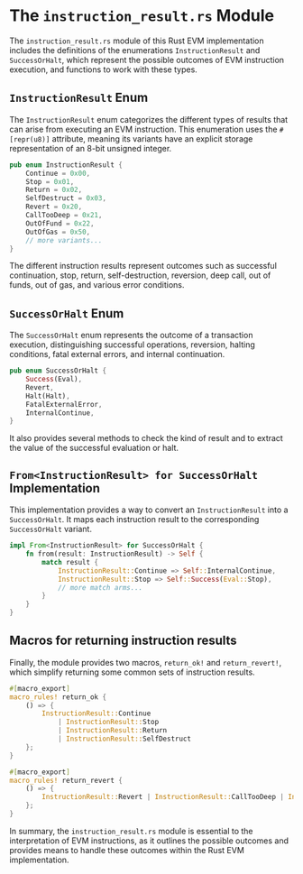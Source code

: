 # The `instruction_result.rs` Module

The `instruction_result.rs` module of this Rust EVM implementation includes the definitions of the enumerations `InstructionResult` and `SuccessOrHalt`, which represent the possible outcomes of EVM instruction execution, and functions to work with these types.

## `InstructionResult` Enum

The `InstructionResult` enum categorizes the different types of results that can arise from executing an EVM instruction. This enumeration uses the `#[repr(u8)]` attribute, meaning its variants have an explicit storage representation of an 8-bit unsigned integer.

```rust
pub enum InstructionResult {
    Continue = 0x00,
    Stop = 0x01,
    Return = 0x02,
    SelfDestruct = 0x03,
    Revert = 0x20,
    CallTooDeep = 0x21,
    OutOfFund = 0x22,
    OutOfGas = 0x50,
    // more variants...
}
```

The different instruction results represent outcomes such as successful continuation, stop, return, self-destruction, reversion, deep call, out of funds, out of gas, and various error conditions.

## `SuccessOrHalt` Enum

The `SuccessOrHalt` enum represents the outcome of a transaction execution, distinguishing successful operations, reversion, halting conditions, fatal external errors, and internal continuation. 

```rust
pub enum SuccessOrHalt {
    Success(Eval),
    Revert,
    Halt(Halt),
    FatalExternalError,
    InternalContinue,
}
```

It also provides several methods to check the kind of result and to extract the value of the successful evaluation or halt.

## `From<InstructionResult> for SuccessOrHalt` Implementation

This implementation provides a way to convert an `InstructionResult` into a `SuccessOrHalt`. It maps each instruction result to the corresponding `SuccessOrHalt` variant.

```rust
impl From<InstructionResult> for SuccessOrHalt {
    fn from(result: InstructionResult) -> Self {
        match result {
            InstructionResult::Continue => Self::InternalContinue,
            InstructionResult::Stop => Self::Success(Eval::Stop),
            // more match arms...
        }
    }
}
```

## Macros for returning instruction results

Finally, the module provides two macros, `return_ok!` and `return_revert!`, which simplify returning some common sets of instruction results.

```rust
#[macro_export]
macro_rules! return_ok {
    () => {
        InstructionResult::Continue
            | InstructionResult::Stop
            | InstructionResult::Return
            | InstructionResult::SelfDestruct
    };
}

#[macro_export]
macro_rules! return_revert {
    () => {
        InstructionResult::Revert | InstructionResult::CallTooDeep | InstructionResult::OutOfFund
    };
}
```

In summary, the `instruction_result.rs` module is essential to the interpretation of EVM instructions, as it outlines the possible outcomes and provides means to handle these outcomes within the Rust EVM implementation.
